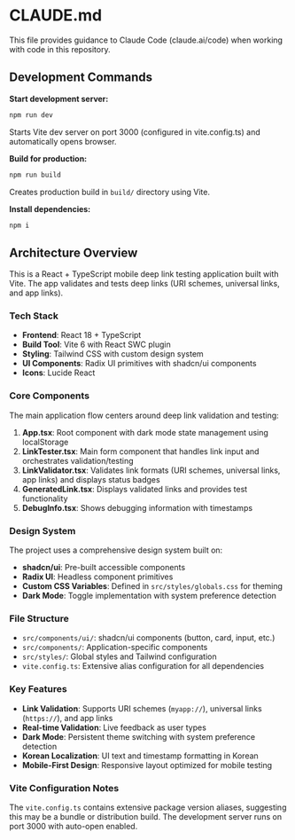 # CLAUDE.md

This file provides guidance to Claude Code (claude.ai/code) when working with code in this repository.

## Development Commands

**Start development server:**
```bash
npm run dev
```
Starts Vite dev server on port 3000 (configured in vite.config.ts) and automatically opens browser.

**Build for production:**
```bash
npm run build
```
Creates production build in `build/` directory using Vite.

**Install dependencies:**
```bash
npm i
```

## Architecture Overview

This is a React + TypeScript mobile deep link testing application built with Vite. The app validates and tests deep links (URI schemes, universal links, and app links).

### Tech Stack
- **Frontend**: React 18 + TypeScript
- **Build Tool**: Vite 6 with React SWC plugin
- **Styling**: Tailwind CSS with custom design system
- **UI Components**: Radix UI primitives with shadcn/ui components
- **Icons**: Lucide React

### Core Components
The main application flow centers around deep link validation and testing:

1. **App.tsx**: Root component with dark mode state management using localStorage
2. **LinkTester.tsx**: Main form component that handles link input and orchestrates validation/testing
3. **LinkValidator.tsx**: Validates link formats (URI schemes, universal links, app links) and displays status badges
4. **GeneratedLink.tsx**: Displays validated links and provides test functionality
5. **DebugInfo.tsx**: Shows debugging information with timestamps

### Design System
The project uses a comprehensive design system built on:
- **shadcn/ui**: Pre-built accessible components
- **Radix UI**: Headless component primitives
- **Custom CSS Variables**: Defined in `src/styles/globals.css` for theming
- **Dark Mode**: Toggle implementation with system preference detection

### File Structure
- `src/components/ui/`: shadcn/ui components (button, card, input, etc.)
- `src/components/`: Application-specific components
- `src/styles/`: Global styles and Tailwind configuration
- `vite.config.ts`: Extensive alias configuration for all dependencies

### Key Features
- **Link Validation**: Supports URI schemes (`myapp://`), universal links (`https://`), and app links
- **Real-time Validation**: Live feedback as user types
- **Dark Mode**: Persistent theme switching with system preference detection
- **Korean Localization**: UI text and timestamp formatting in Korean
- **Mobile-First Design**: Responsive layout optimized for mobile testing

### Vite Configuration Notes
The `vite.config.ts` contains extensive package version aliases, suggesting this may be a bundle or distribution build. The development server runs on port 3000 with auto-open enabled.